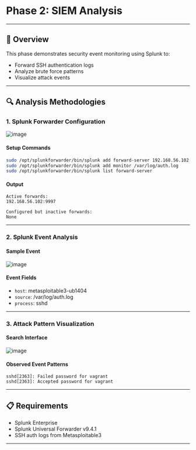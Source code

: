 # Phase 2: SIEM Analysis

---

## 📝 Overview

This phase demonstrates security event monitoring using Splunk to:
- Forward SSH authentication logs
- Analyze brute force patterns
- Visualize attack events

---

## 🔍 Analysis Methodologies

### 1. Splunk Forwarder Configuration
![image](https://github.com/user-attachments/assets/cdf8d5e3-e954-458c-8b65-de4e11d89488)

#### Setup Commands
```bash
sudo /opt/splunkforwarder/bin/splunk add forward-server 192.168.56.102:9997
sudo /opt/splunkforwarder/bin/splunk add monitor /var/log/auth.log
sudo /opt/splunkforwarder/bin/splunk list forward-server
```

#### Output
```
Active forwards:
192.168.56.102:9997

Configured but inactive forwards:
None
```

---

### 2. Splunk Event Analysis

#### Sample Event
![image](https://github.com/user-attachments/assets/91ada7b9-5df2-4953-b40c-1c8bbfb497e7)



#### Event Fields
- `host`: metasploitable3-ub1404
- `source`: /var/log/auth.log
- `process`: sshd

---

### 3. Attack Pattern Visualization

#### Search Interface
![image](https://github.com/user-attachments/assets/b17e5ab4-38c7-471d-b9ba-0ab048b91a47)

#### Observed Event Patterns
```text
sshd[2363]: Failed password for vagrant
sshd[2363]: Accepted password for vagrant
```

---

## 📋 Requirements

- Splunk Enterprise
- Splunk Universal Forwarder v9.4.1
- SSH auth logs from Metasploitable3

---

